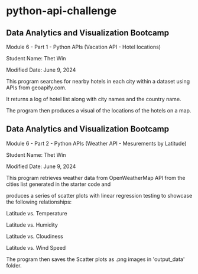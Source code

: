# python-api-challenge

## Data Analytics and Visualization Bootcamp 

Module 6 - Part 1 - Python APIs (Vacation API - Hotel locations)

Student Name: Thet Win

Modified Date: June 9, 2024


This program searches for nearby hotels in each city within a dataset using APIs from geoapify.com.

It returns a log of hotel list along with city names and the country name.

The program then produces a visual of the locations of the hotels on a map.



## Data Analytics and Visualization Bootcamp 

Module 6 - Part 2 - Python APIs (Weather API - Mesurements by Latitude)

Student Name: Thet Win

Modified Date: June 9, 2024


This program retrieves weather data from OpenWeatherMap API from the cities list generated in the starter code and 

produces a series of scatter plots with linear regression testing to showcase the following relationships:

Latitude vs. Temperature

Latitude vs. Humidity

Latitude vs. Cloudiness

Latitude vs. Wind Speed

The program then saves the Scatter plots as .png images in 'output_data' folder.

